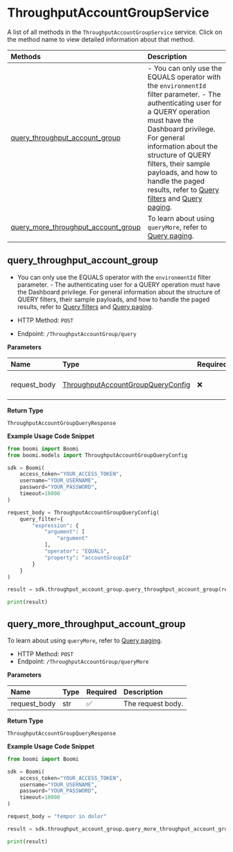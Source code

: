 # ThroughputAccountGroupService

A list of all methods in the `ThroughputAccountGroupService` service. Click on the method name to view detailed information about that method.

| Methods                                                                     | Description                                                                                                                                                                                                                                                                                                                                                                                                          |
| :-------------------------------------------------------------------------- | :------------------------------------------------------------------------------------------------------------------------------------------------------------------------------------------------------------------------------------------------------------------------------------------------------------------------------------------------------------------------------------------------------------------- |
| [query_throughput_account_group](#query_throughput_account_group)           | - You can only use the EQUALS operator with the `environmentId` filter parameter. - The authenticating user for a QUERY operation must have the Dashboard privilege. For general information about the structure of QUERY filters, their sample payloads, and how to handle the paged results, refer to [Query filters](#section/Introduction/Query-filters) and [Query paging](#section/Introduction/Query-paging). |
| [query_more_throughput_account_group](#query_more_throughput_account_group) | To learn about using `queryMore`, refer to [Query paging](#section/Introduction/Query-paging).                                                                                                                                                                                                                                                                                                                       |

## query_throughput_account_group

- You can only use the EQUALS operator with the `environmentId` filter parameter. - The authenticating user for a QUERY operation must have the Dashboard privilege. For general information about the structure of QUERY filters, their sample payloads, and how to handle the paged results, refer to [Query filters](#section/Introduction/Query-filters) and [Query paging](#section/Introduction/Query-paging).

- HTTP Method: `POST`
- Endpoint: `/ThroughputAccountGroup/query`

**Parameters**

| Name         | Type                                                                                | Required | Description       |
| :----------- | :---------------------------------------------------------------------------------- | :------- | :---------------- |
| request_body | [ThroughputAccountGroupQueryConfig](../models/ThroughputAccountGroupQueryConfig.md) | ❌       | The request body. |

**Return Type**

`ThroughputAccountGroupQueryResponse`

**Example Usage Code Snippet**

```python
from boomi import Boomi
from boomi.models import ThroughputAccountGroupQueryConfig

sdk = Boomi(
    access_token="YOUR_ACCESS_TOKEN",
    username="YOUR_USERNAME",
    password="YOUR_PASSWORD",
    timeout=10000
)

request_body = ThroughputAccountGroupQueryConfig(
    query_filter={
        "expression": {
            "argument": [
                "argument"
            ],
            "operator": "EQUALS",
            "property": "accountGroupId"
        }
    }
)

result = sdk.throughput_account_group.query_throughput_account_group(request_body=request_body)

print(result)
```

## query_more_throughput_account_group

To learn about using `queryMore`, refer to [Query paging](#section/Introduction/Query-paging).

- HTTP Method: `POST`
- Endpoint: `/ThroughputAccountGroup/queryMore`

**Parameters**

| Name         | Type | Required | Description       |
| :----------- | :--- | :------- | :---------------- |
| request_body | str  | ✅       | The request body. |

**Return Type**

`ThroughputAccountGroupQueryResponse`

**Example Usage Code Snippet**

```python
from boomi import Boomi

sdk = Boomi(
    access_token="YOUR_ACCESS_TOKEN",
    username="YOUR_USERNAME",
    password="YOUR_PASSWORD",
    timeout=10000
)

request_body = "tempor in dolor"

result = sdk.throughput_account_group.query_more_throughput_account_group(request_body=request_body)

print(result)
```

